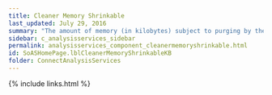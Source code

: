 ```yaml
---
title: Cleaner Memory Shrinkable
last_updated: July 29, 2016
summary: "The amount of memory (in kilobytes) subject to purging by the background cleaner."
sidebar: c_analysisservices_sidebar
permalink: analysisservices_component_cleanermemoryshrinkable.html
id: SoASHomePage.lblCleanerMemoryShrinkableKB
folder: ConnectAnalysisServices
---
```





{% include links.html %}
﻿
